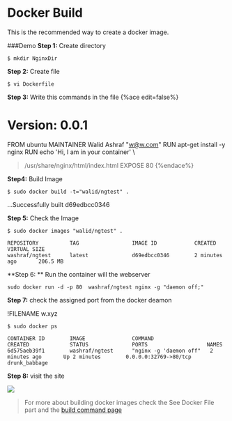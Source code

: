 # Docker Build

This is the recommended way to create a docker image.

###Demo
**Step 1:** Create directory

```$ mkdir NginxDir```

**Step 2:** Create file

```$ vi Dockerfile```

**Step 3:** Write this commands in the file
{%ace edit=false%}
# Version: 0.0.1
FROM ubuntu
MAINTAINER Walid Ashraf "w@w.com"
RUN apt-get install -y nginx
RUN echo 'Hi, I am in your container' \
>/usr/share/nginx/html/index.html
EXPOSE 80
{%endace%}

**Step4:** Build Image

```$ sudo docker build -t="walid/ngtest" .```

…Successfully built d69edbcc0346

**Step 5:** Check the Image

```$ sudo docker images "walid/ngtest" .```

    REPOSITORY          TAG                 IMAGE ID            CREATED             VIRTUAL SIZE
    washraf/ngtest      latest              d69edbcc0346        2 minutes ago       206.5 MB
**Step 6: ** Run the container will the webserver

```sudo docker run -d -p 80  washraf/ngtest nginx -g "daemon off;"```

**Step 7:** check the assigned port from the docker deamon

!FILENAME w.xyz
```
$ sudo docker ps
```	

    CONTAINER ID        IMAGE               COMMAND                  CREATED             STATUS              PORTS                   NAMES
    6d575aeb39f1        washraf/ngtest      "nginx -g 'daemon off"   2 minutes ago       Up 2 minutes        0.0.0.0:32769->80/tcp   drunk_babbage
**Step 8:** visit the site

![](S3_Site.jpg)

>For more about building docker images check the See Docker File part and the [build command page](https://docs.docker.com/reference/commandline/build/)